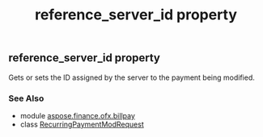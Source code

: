 ﻿---
title: reference_server_id property
second_title: Aspose.Finance for Python via .NET API References
description: 
type: docs
weight: 80
url: /python-net/aspose.finance.ofx.billpay/recurringpaymentmodrequest/reference_server_id/
is_root: false
---

## reference_server_id property


Gets or sets the ID assigned by the server to the payment being modified.

### See Also
* module [aspose.finance.ofx.billpay](../../)
* class [RecurringPaymentModRequest](/finance/python-net/aspose.finance.ofx.billpay/recurringpaymentmodrequest)
